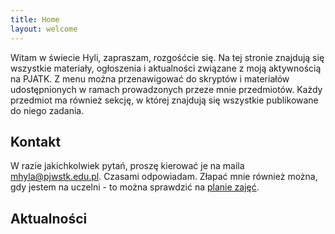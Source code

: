 ```yaml
---
title: Home
layout: welcome
---
```


Witam w świecie Hyli, zapraszam, rozgośćcie się. Na tej stronie znajdują się wszystkie materiały, ogłoszenia i aktualności związane z moją aktywnością na PJATK. Z menu można przenawigować do skryptów i materiałów udostępnionych w ramach prowadzonych przeze mnie przedmiotów. Każdy przedmiot ma również sekcję, w której znajdują się wszystkie publikowane do niego zadania. 

## Kontakt
W razie jakichkolwiek pytań, proszę kierować je na maila mhyla@pjwstk.edu.pl. Czasami odpowiadam. Złapać mnie również można, gdy jestem na uczelni - to można sprawdzić na [planie zajęć](planzajec.pjwstk.edu.pl).

## Aktualności 